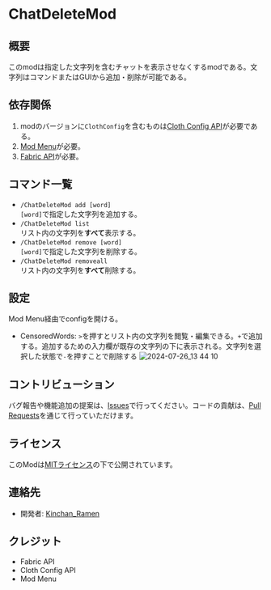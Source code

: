 # ChatDeleteMod

## 概要
このmodは指定した文字列を含むチャットを表示させなくするmodである。文字列はコマンドまたはGUIから追加・削除が可能である。


## 依存関係
1. modのバージョンに`ClothConfig`を含むものは[Cloth Config API](https://modrinth.com/mod/cloth-config)が必要である。
2. [Mod Menu](https://modrinth.com/mod/modmenu)が必要。
3. [Fabric API](https://modrinth.com/mod/fabric-api)が必要。

## コマンド一覧
+ `/ChatDeleteMod add [word]`<br>
  `[word]`で指定した文字列を追加する。
+ `/ChatDeleteMod list`<br>
  リスト内の文字列を**すべて**表示する。
+ `/ChatDeleteMod remove [word]`<br>
  `[word]`で指定した文字列を削除する。
+ `/ChatDeleteMod removeall`<br>
  リスト内の文字列を**すべて**削除する。

## 設定
Mod Menu経由でconfigを開ける。
- CensoredWords: `>`を押すとリスト内の文字列を閲覧・編集できる。`+`で追加する。追加するための入力欄が既存の文字列の下に表示される。文字列を選択した状態で`-`を押すことで削除する
  ![2024-07-26_13 44 10](https://github.com/user-attachments/assets/11cb08a8-f92f-497c-a707-7497ad0ea96f)


## コントリビューション
バグ報告や機能追加の提案は、[Issues](https://github.com/kinchanramen/chatDeleteMod/issues)で行ってください。コードの貢献は、[Pull Requests](https://github.com/kinchanramen/chatDeleteMod/pulls)を通じて行っていただけます。

## ライセンス
このModは[MITライセンス](https://github.com/kinchanramen/chatDeleteMod/blob/master/LICENSE)の下で公開されています。

## 連絡先
- 開発者: [Kinchan_Ramen](https://github.com/kinchanramen)

## クレジット
- Fabric API
- Cloth Config API
- Mod Menu

